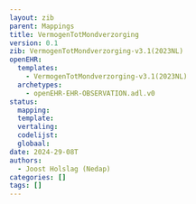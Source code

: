 ```yaml
---
layout: zib
parent: Mappings
title: VermogenTotMondverzorging
version: 0.1
zib: VermogenTotMondverzorging-v3.1(2023NL)
openEHR:
  templates:
    - VermogenTotMondverzorging-v3.1(2023NL)
  archetypes:
    - openEHR-EHR-OBSERVATION.adl.v0
status:
  mapping:
  template:
  vertaling:
  codelijst:
  globaal:
date: 2024-29-08T
authors:
  - Joost Holslag (Nedap)
categories: []
tags: []
---
```

